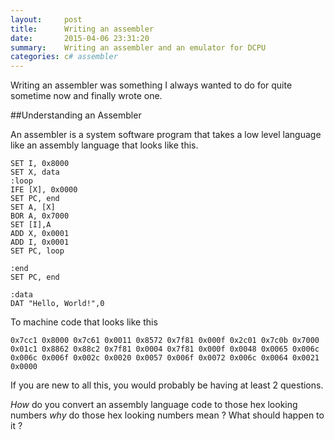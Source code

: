 ```yaml
---
layout:     post
title:      Writing an assembler
date:       2015-04-06 23:31:20
summary:    Writing an assembler and an emulator for DCPU
categories: c# assembler 
---
```


Writing an assembler was something I always wanted to do for quite sometime now and finally wrote one. 

##Understanding an Assembler

An assembler is a system software program that takes a low level language like an assembly language that looks like this.

    SET I, 0x8000
    SET X, data
    :loop
    IFE [X], 0x0000
    SET PC, end
    SET A, [X]
    BOR A, 0x7000
    SET [I],A
    ADD X, 0x0001
    ADD I, 0x0001
    SET PC, loop
     
    :end
    SET PC, end
     
    :data
    DAT "Hello, World!",0

To machine code that looks like this


    0x7cc1 0x8000 0x7c61 0x0011 0x8572 0x7f81 0x000f 0x2c01 0x7c0b 0x7000 0x01c1 0x8862 0x88c2 0x7f81 0x0004 0x7f81 0x000f 0x0048 0x0065 0x006c 0x006c 0x006f 0x002c 0x0020 0x0057 0x006f 0x0072 0x006c 0x0064 0x0021 0x0000

If you are new to all this, you would probably be having at least 2 questions. 

*How* do you convert an assembly language code to those hex looking numbers
*why* do those hex looking numbers mean ? What should happen to it ?
